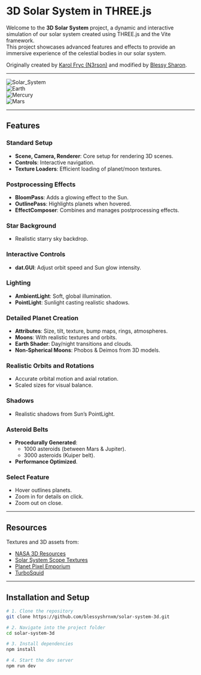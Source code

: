 # 3D Solar System in THREE.js

Welcome to the **3D Solar System** project, a dynamic and interactive simulation of our solar system created using THREE.js and the Vite framework.  
This project showcases advanced features and effects to provide an immersive experience of the celestial bodies in our solar system.  

Originally created by [Karol Fryc (N3rson)](https://github.com/N3rson/Solar-System-3D) and modified by [Blessy Sharon](https://github.com/blessyshrnxm).

---

![Solar_System](images/solar_system.png)  
![Earth](images/earthnew.png)  
![Mercury](images/mercury.png)  
![Mars](images/mars.png)  

---

## Features

### Standard Setup
- **Scene, Camera, Renderer**: Core setup for rendering 3D scenes.
- **Controls**: Interactive navigation.
- **Texture Loaders**: Efficient loading of planet/moon textures.

### Postprocessing Effects
- **BloomPass**: Adds a glowing effect to the Sun.
- **OutlinePass**: Highlights planets when hovered.
- **EffectComposer**: Combines and manages postprocessing effects.

### Star Background
- Realistic starry sky backdrop.

### Interactive Controls
- **dat.GUI**: Adjust orbit speed and Sun glow intensity.

### Lighting
- **AmbientLight**: Soft, global illumination.
- **PointLight**: Sunlight casting realistic shadows.

### Detailed Planet Creation
- **Attributes**: Size, tilt, texture, bump maps, rings, atmospheres.
- **Moons**: With realistic textures and orbits.
- **Earth Shader**: Day/night transitions and clouds.
- **Non-Spherical Moons**: Phobos & Deimos from 3D models.

### Realistic Orbits and Rotations
- Accurate orbital motion and axial rotation.
- Scaled sizes for visual balance.

### Shadows
- Realistic shadows from Sun’s PointLight.

### Asteroid Belts
- **Procedurally Generated**:  
  - 1000 asteroids (between Mars & Jupiter).  
  - 3000 asteroids (Kuiper belt).  
- **Performance Optimized**.

### Select Feature
- Hover outlines planets.
- Zoom in for details on click.
- Zoom out on close.

---

## Resources

Textures and 3D assets from:
- [NASA 3D Resources](https://nasa3d.arc.nasa.gov/images)  
- [Solar System Scope Textures](https://www.solarsystemscope.com/textures/)  
- [Planet Pixel Emporium](https://planetpixelemporium.com/index.php)  
- [TurboSquid](https://www.turbosquid.com/)  

---

## Installation and Setup

```sh
# 1. Clone the repository
git clone https://github.com/blessyshrnxm/solar-system-3d.git

# 2. Navigate into the project folder
cd solar-system-3d

# 3. Install dependencies
npm install

# 4. Start the dev server
npm run dev
